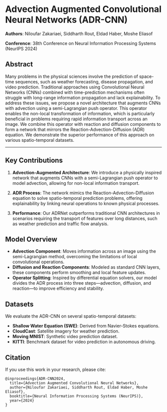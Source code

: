 
# Advection Augmented Convolutional Neural Networks (ADR-CNN)

**Authors**: Niloufar Zakariaei, Siddharth Rout, Eldad Haber, Moshe Eliasof

**Conference**: 38th Conference on Neural Information Processing Systems (NeurIPS 2024)

## Abstract

Many problems in the physical sciences involve the prediction of space-time sequences, such as weather forecasting, disease propagation, and video prediction. Traditional approaches using Convolutional Neural Networks (CNNs) combined with time-prediction mechanisms often struggle with long-range information propagation and lack explainability. To address these issues, we propose a novel architecture that augments CNNs with advection using a semi-Lagrangian push operator. This operator enables the non-local transformation of information, which is particularly beneficial in problems requiring rapid information transport across an image. We combine this operator with reaction and diffusion components to form a network that mirrors the Reaction-Advection-Diffusion (ADR) equation. We demonstrate the superior performance of this approach on various spatio-temporal datasets.

---

## Key Contributions

1. **Advection-Augmented Architecture**: We introduce a physically inspired network that augments CNNs with a semi-Lagrangian push operator to model advection, allowing for non-local information transport.
   
2. **ADR Process**: The network mimics the Reaction-Advection-Diffusion equation to solve spatio-temporal prediction problems, offering explainability by linking neural operations to known physical processes.

3. **Performance**: Our ADRNet outperforms traditional CNN architectures in scenarios requiring the transport of features over long distances, such as weather prediction and traffic flow analysis.

## Model Overview

- **Advection Component**: Moves information across an image using the semi-Lagrangian method, overcoming the limitations of local convolutional operations.
- **Diffusion and Reaction Components**: Modeled as standard CNN layers, these components perform smoothing and local feature updates.
- **Operator Splitting**: Inspired by differential equation solvers, our model divides the ADR process into three steps—advection, diffusion, and reaction—to improve efficiency and stability.

## Datasets

We evaluate the ADR-CNN on several spatio-temporal datasets:

- **Shallow Water Equation (SWE)**: Derived from Navier-Stokes equations.
- **CloudCast**: Satellite imagery for weather prediction.
- **Moving MNIST**: Synthetic video prediction dataset.
- **KITTI**: Benchmark dataset for video prediction in autonomous driving.

## Citation

If you use this work in your research, please cite:

```
@inproceedings{ADR-CNN2024,
  title={Advection Augmented Convolutional Neural Networks},
  author={Niloufar Zakariaei, Siddharth Rout, Eldad Haber, Moshe Eliasof},
  booktitle={Neural Information Processing Systems (NeurIPS)},
  year={2024}
}
```
